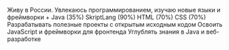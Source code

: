 Живу в России. Увлекаюсь программированием, изучаю новые языки и фреймворки
+
<BASIC-PROGRAMMING>
    Java (35%)
    SkriptLang (90%)
</WEB-PROGRAMMING>
    HTML (70%)
    CSS (70%)
</INTERESTS>
    Разрабатывать полезные проекты с открытым исходным кодом
    Освоить JavaScript и фреймворки для фронтенда
    Углублять знания в Java и веб-разработке
